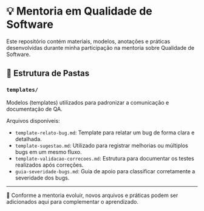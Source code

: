 # 💡 Mentoria em Qualidade de Software

Este repositório contém materiais, modelos, anotações e práticas desenvolvidas durante minha participação na mentoria sobre Qualidade de Software.

## 📁 Estrutura de Pastas

### `templates/`
Modelos (templates) utilizados para padronizar a comunicação e documentação de QA.

Arquivos disponíveis:

- `template-relato-bug.md`: Template para relatar um bug de forma clara e detalhada.
- `template-sugestao.md`: Utilizado para registrar melhorias ou múltiplos bugs em um mesmo fluxo.
- `template-validacao-correcoes.md`: Estrutura para documentar os testes realizados após correções.
- `guia-severidade-bugs.md`: Guia de apoio para classificar corretamente a severidade dos bugs.

---

📌 Conforme a mentoria evoluir, novos arquivos e práticas podem ser adicionados aqui para complementar o aprendizado.
